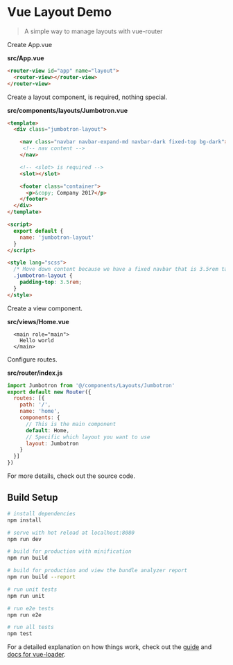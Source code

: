 # Vue Layout Demo

> A simple way to manage layouts with vue-router

Create App.vue

**src/App.vue**
```html
<router-view id="app" name="layout">
  <router-view></router-view>
</router-view>
```



Create a layout component, <slot> is required, nothing special.

**src/components/layouts/Jumbotron.vue**

```html
<template>
  <div class="jumbotron-layout">

    <nav class="navbar navbar-expand-md navbar-dark fixed-top bg-dark">
     <!-- nav content -->
    </nav>

    <!-- <slot> is required -->
    <slot></slot>

    <footer class="container">
      <p>&copy; Company 2017</p>
    </footer>
  </div>
</template>

<script>
  export default {
    name: 'jumbotron-layout'
  }
</script>

<style lang="scss">
  /* Move down content because we have a fixed navbar that is 3.5rem tall */
  .jumbotron-layout {
    padding-top: 3.5rem;
  }
</style>
```



Create a view component.

**src/views/Home.vue**

```
  <main role="main">
    Hello world
  </main>
```



Configure routes.

**src/router/index.js**

```javascript
import Jumbotron from '@/components/Layouts/Jumbotron'
export default new Router({
  routes: [{
    path: '/',
    name: 'home',
    components: {
      // This is the main component
      default: Home,
      // Specific which layout you want to use
      layout: Jumbotron
    }
  }]
})
```

For more details, check out the source code.

## Build Setup

``` bash
# install dependencies
npm install

# serve with hot reload at localhost:8080
npm run dev

# build for production with minification
npm run build

# build for production and view the bundle analyzer report
npm run build --report

# run unit tests
npm run unit

# run e2e tests
npm run e2e

# run all tests
npm test
```

For a detailed explanation on how things work, check out the [guide](http://vuejs-templates.github.io/webpack/) and [docs for vue-loader](http://vuejs.github.io/vue-loader).
